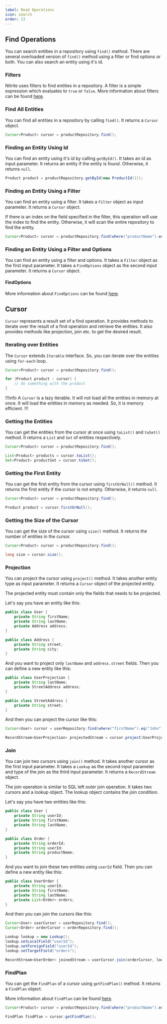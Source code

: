 ```yaml
---
label: Read Operations
icon: search
order: 13
---
```


## Find Operations

You can search entities in a repository using `find()` method. There are several overloaded version of `find()` method using a filter or find options or both. You can also search an entity using it's id.

### Filters

Nitrite uses filters to find entities in a repository. A filter is a simple expression which evaluates to `true` or `false`. More information about filters can be found [here](../filter.md).

### Find All Entities

You can find all entities in a repository by calling `find()`. It returns a `Cursor` object.

```java
Cursor<Product> cursor = productRepository.find();
```

### Finding an Entity Using Id

You can find an entity using it's id by calling `getById()`. It takes an id as input parameter. It returns an entity if the entity is found. Otherwise, it returns `null`.

```java
Product product = productRepository.getById(new ProductId(1));
```

### Finding an Entity Using a Filter

You can find an entity using a filter. It takes a `Filter` object as input parameter. It returns a `Cursor` object.

If there is an index on the field specified in the filter, this operation will use the index to find the entity. Otherwise, it will scan the entire repository to find the entity.

```java
Cursor<Product> cursor = productRepository.find(where("productName").eq("Apple iPhone 6"));
```

### Finding an Entity Using a Filter and Options

You can find an entity using a filter and options. It takes a `Filter` object as the first input parameter. It takes a `FindOptions` object as the second input parameter. It returns a `Cursor` object.

#### FindOptions

More information about `FindOptions` can be found [here](../collection/read.md#findoptions).


## Cursor

`Cursor` represents a result set of a find operation. It provides methods to iterate over the result of a find operation and retrieve the entities. It also provides methods like projection, join etc. to get the desired result.

### Iterating over Entities

The `Cursor` extends `Iterable` interface. So, you can iterate over the entities using `for-each` loop.

```java
Cursor<Product> cursor = productRepository.find();

for (Product product : cursor) {
    // do something with the product
}
```

!!!info
A `Cursor` is a lazy iterable. It will not load all the entities in memory at once. It will load the entities in memory as needed. So, it is memory efficient.
!!!

### Getting the Entities

You can get the entities from the cursor at once using `toList()` and `toSet()` method. It returns a `List` and `Set` of entities respectively.

```java
Cursor<Product> cursor = productRepository.find();

List<Product> products = cursor.toList();
Set<Product> productSet = cursor.toSet();
```

### Getting the First Entity

You can get the first entity from the cursor using `firstOrNull()` method. It returns the first entity if the cursor is not empty. Otherwise, it returns `null`.

```java
Cursor<Product> cursor = productRepository.find();

Product product = cursor.firstOrNull();
```

### Getting the Size of the Cursor

You can get the size of the cursor using `size()` method. It returns the number of entities in the cursor.

```java
Cursor<Product> cursor = productRepository.find();

long size = cursor.size();
```

### Projection

You can project the cursor using `project()` method. It takes another entity type as input parameter. It returns a `Cursor` object of the projected entity.

The projected entity must contain only the fields that needs to be projected.

Let's say you have an entity like this:

```java
public class User {
    private String firstName;
    private String lastName;
    private Address address;
}

public class Address {
    private String street;
    private String city;
}
```

And you want to project only `lastName` and `address.street` fields. Then you can define a new entity like this:

```java
public class UserProjection {
    private String lastName;
    private StreetAddress address;
}

public class StreetAddress {
    private String street;
}
```

And then you can project the cursor like this:

```java
Cursor<User> cursor = userRepository.find(where("firstName").eq("John"));

RecordStream<UserProjection> projectedStream = cursor.project(UserProjection.class);
```

### Join

You can join two cursors using `join()` method. It takes another cursor as the first input parameter. It takes a `Lookup` as the second input parameter and type of the join as the third input parameter. It returns a `RecordStream` object.

The join operation is similar to SQL left outer join operation. It takes two cursors and a lookup object. The lookup object contains the join condition.

Let's say you have two entities like this:

```java
public class User {
    private String userId;
    private String firstName;
    private String lastName;
}

public class Order {
    private String orderId;
    private String userId;
    private String productName;
}
```

And you want to join these two entities using `userId` field. Then you can define a new entity like this:

```java
public class UserOrder {
    private String userId;
    private String firstName;
    private String lastName;
    private List<Order> orders;
}
```

And then you can join the cursors like this:

```java
Cursor<User> userCursor = userRepository.find();
Cursor<Order> orderCursor = orderRepository.find();

Lookup lookup = new Lookup();
lookup.setLocalField("userId");
lookup.setForeignField("userId");
lookup.setTargetField("orders");

RecordStream<UserOrder> joinedStream = userCursor.join(orderCursor, lookup, UserOrder.class);
```

### FindPlan

You can get the `FindPlan` of a cursor using `getFindPlan()` method. It returns a `FindPlan` object.

More information about `FindPlan` can be found [here](../collection/read.md#findplan).

```java
Cursor<Product> cursor = productRepository.find(where("productName").eq("Apple iPhone 6"));

FindPlan findPlan = cursor.getFindPlan();
```